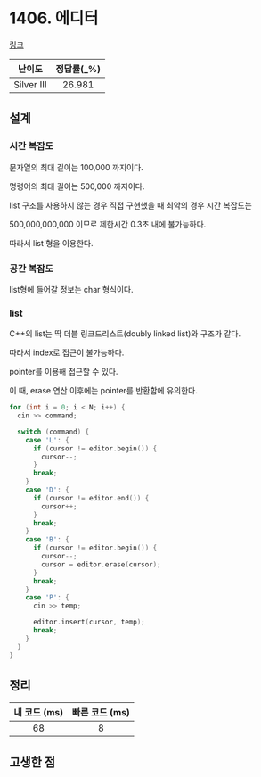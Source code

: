 # 1406. 에디터

[링크](https://www.acmicpc.net/problem/1406)

|   난이도   | 정답률(\_%) |
| :--------: | :---------: |
| Silver III |   26.981    |

## 설계

### 시간 복잡도

문자열의 최대 길이는 100,000 까지이다.

명령어의 최대 길이는 500,000 까지이다.

list 구조를 사용하지 않는 경우 직접 구현했을 때 최악의 경우 시간 복잡도는

500,000,000,000 이므로 제한시간 0.3초 내에 불가능하다.

따라서 list 형을 이용한다.

### 공간 복잡도

list형에 들어갈 정보는 char 형식이다.

### list

C++의 list는 딱 더블 링크드리스트(doubly linked list)와 구조가 같다.

따라서 index로 접근이 불가능하다.

pointer를 이용해 접근할 수 있다.

이 때, erase 연산 이후에는 pointer를 반환함에 유의한다.

```cpp
for (int i = 0; i < N; i++) {
  cin >> command;

  switch (command) {
    case 'L': {
      if (cursor != editor.begin()) {
        cursor--;
      }
      break;
    }
    case 'D': {
      if (cursor != editor.end()) {
        cursor++;
      }
      break;
    }
    case 'B': {
      if (cursor != editor.begin()) {
        cursor--;
        cursor = editor.erase(cursor);
      }
      break;
    }
    case 'P': {
      cin >> temp;

      editor.insert(cursor, temp);
      break;
    }
  }
}
```

## 정리

| 내 코드 (ms) | 빠른 코드 (ms) |
| :----------: | :------------: |
|      68      |       8        |

## 고생한 점

